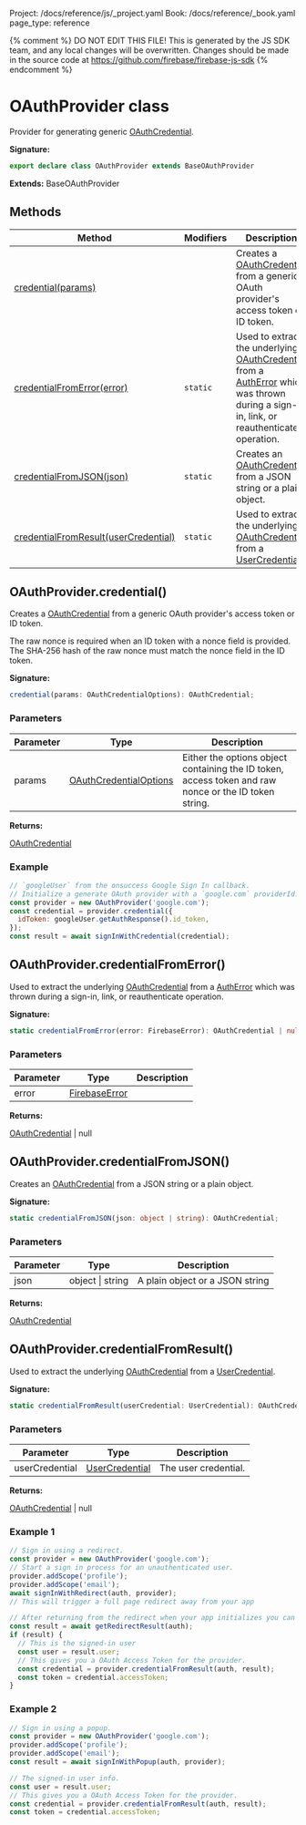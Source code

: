 Project: /docs/reference/js/_project.yaml
Book: /docs/reference/_book.yaml
page_type: reference

{% comment %}
DO NOT EDIT THIS FILE!
This is generated by the JS SDK team, and any local changes will be
overwritten. Changes should be made in the source code at
https://github.com/firebase/firebase-js-sdk
{% endcomment %}

# OAuthProvider class
Provider for generating generic [OAuthCredential](./auth.oauthcredential.md#oauthcredential_class)<!-- -->.

<b>Signature:</b>

```typescript
export declare class OAuthProvider extends BaseOAuthProvider 
```
<b>Extends:</b> BaseOAuthProvider

## Methods

|  Method | Modifiers | Description |
|  --- | --- | --- |
|  [credential(params)](./auth.oauthprovider.md#oauthprovidercredential) |  | Creates a [OAuthCredential](./auth.oauthcredential.md#oauthcredential_class) from a generic OAuth provider's access token or ID token. |
|  [credentialFromError(error)](./auth.oauthprovider.md#oauthprovidercredentialfromerror) | <code>static</code> | Used to extract the underlying [OAuthCredential](./auth.oauthcredential.md#oauthcredential_class) from a [AuthError](./auth.autherror.md#autherror_interface) which was thrown during a sign-in, link, or reauthenticate operation. |
|  [credentialFromJSON(json)](./auth.oauthprovider.md#oauthprovidercredentialfromjson) | <code>static</code> | Creates an [OAuthCredential](./auth.oauthcredential.md#oauthcredential_class) from a JSON string or a plain object. |
|  [credentialFromResult(userCredential)](./auth.oauthprovider.md#oauthprovidercredentialfromresult) | <code>static</code> | Used to extract the underlying [OAuthCredential](./auth.oauthcredential.md#oauthcredential_class) from a [UserCredential](./auth.usercredential.md#usercredential_interface)<!-- -->. |

## OAuthProvider.credential()

Creates a [OAuthCredential](./auth.oauthcredential.md#oauthcredential_class) from a generic OAuth provider's access token or ID token.

The raw nonce is required when an ID token with a nonce field is provided. The SHA-256 hash of the raw nonce must match the nonce field in the ID token.

<b>Signature:</b>

```typescript
credential(params: OAuthCredentialOptions): OAuthCredential;
```

### Parameters

|  Parameter | Type | Description |
|  --- | --- | --- |
|  params | [OAuthCredentialOptions](./auth.oauthcredentialoptions.md#oauthcredentialoptions_interface) | Either the options object containing the ID token, access token and raw nonce or the ID token string. |

<b>Returns:</b>

[OAuthCredential](./auth.oauthcredential.md#oauthcredential_class)

### Example


```javascript
// `googleUser` from the onsuccess Google Sign In callback.
// Initialize a generate OAuth provider with a `google.com` providerId.
const provider = new OAuthProvider('google.com');
const credential = provider.credential({
  idToken: googleUser.getAuthResponse().id_token,
});
const result = await signInWithCredential(credential);

```

## OAuthProvider.credentialFromError()

Used to extract the underlying [OAuthCredential](./auth.oauthcredential.md#oauthcredential_class) from a [AuthError](./auth.autherror.md#autherror_interface) which was thrown during a sign-in, link, or reauthenticate operation.

<b>Signature:</b>

```typescript
static credentialFromError(error: FirebaseError): OAuthCredential | null;
```

### Parameters

|  Parameter | Type | Description |
|  --- | --- | --- |
|  error | [FirebaseError](./util.firebaseerror.md#firebaseerror_class) |  |

<b>Returns:</b>

[OAuthCredential](./auth.oauthcredential.md#oauthcredential_class) \| null

## OAuthProvider.credentialFromJSON()

Creates an [OAuthCredential](./auth.oauthcredential.md#oauthcredential_class) from a JSON string or a plain object.

<b>Signature:</b>

```typescript
static credentialFromJSON(json: object | string): OAuthCredential;
```

### Parameters

|  Parameter | Type | Description |
|  --- | --- | --- |
|  json | object \| string | A plain object or a JSON string |

<b>Returns:</b>

[OAuthCredential](./auth.oauthcredential.md#oauthcredential_class)

## OAuthProvider.credentialFromResult()

Used to extract the underlying [OAuthCredential](./auth.oauthcredential.md#oauthcredential_class) from a [UserCredential](./auth.usercredential.md#usercredential_interface)<!-- -->.

<b>Signature:</b>

```typescript
static credentialFromResult(userCredential: UserCredential): OAuthCredential | null;
```

### Parameters

|  Parameter | Type | Description |
|  --- | --- | --- |
|  userCredential | [UserCredential](./auth.usercredential.md#usercredential_interface) | The user credential. |

<b>Returns:</b>

[OAuthCredential](./auth.oauthcredential.md#oauthcredential_class) \| null

### Example 1


```javascript
// Sign in using a redirect.
const provider = new OAuthProvider('google.com');
// Start a sign in process for an unauthenticated user.
provider.addScope('profile');
provider.addScope('email');
await signInWithRedirect(auth, provider);
// This will trigger a full page redirect away from your app

// After returning from the redirect when your app initializes you can obtain the result
const result = await getRedirectResult(auth);
if (result) {
  // This is the signed-in user
  const user = result.user;
  // This gives you a OAuth Access Token for the provider.
  const credential = provider.credentialFromResult(auth, result);
  const token = credential.accessToken;
}

```

### Example 2


```javascript
// Sign in using a popup.
const provider = new OAuthProvider('google.com');
provider.addScope('profile');
provider.addScope('email');
const result = await signInWithPopup(auth, provider);

// The signed-in user info.
const user = result.user;
// This gives you a OAuth Access Token for the provider.
const credential = provider.credentialFromResult(auth, result);
const token = credential.accessToken;

```

